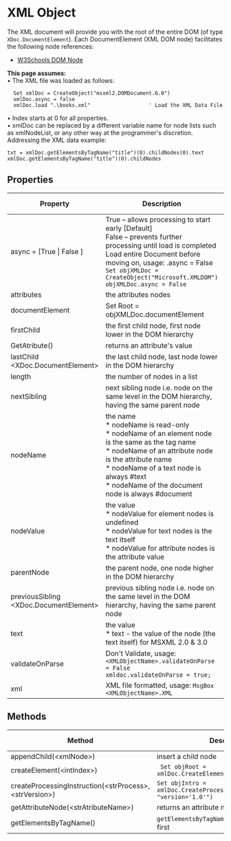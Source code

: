 # XML Object 

The XML document will provide you with the root of the entire DOM (of type `XDoc.DocumentElement`). Each DocumentElement (XML DOM node) facilitates the following node references:

- [W3Schools DOM Node](https://www.w3schools.com/xml/dom_node.asp)

**This page assumes:**  
	• The XML file was loaded as follows:
  
```VBSCript
  Set xmlDoc = CreateObject("msxml2.DOMDocument.6.0")
  xmlDoc.async = false
  xmlDoc.load ".\books.xml"                   ' Load the XML Data File
```

• Index starts at 0 for all properties.  
• xmlDoc can be replaced by a different variable name for node lists such as xmlNodeList, or any other way at the programmer's discretion. 
Addressing the XML data example:

```vbscript
txt = xmlDoc.getElementsByTagName("title")(0).childNodes(0).text
xmlDoc.getElementsByTagName("title")(0).childNodes
```

## Properties

| Property | Description | MSXML 3.0 | MSXML 6.0 |  
| ---- | ---- | :----: | :----: |  
| async = [True  \|  False ] |  True – allows processing to start early [Default] <BR> False – prevents further processing until load is completed <BR> Load entire Document before moving on, usage: <XMLObjectName>.async = False <br> `Set objXMLDoc = CreateObject("Microsoft.XMLDOM")`  <BR> `objXMLDoc.async = False` |   |   |  
| attributes | the attributes nodes  |   |   |  
| documentElement | Set Root = objXMLDoc.documentElement |   |   |  
| firstChild | the first child node, first node lower in the DOM hierarchy | | |  
| GetAtribute(<intIndex>) | returns an attribute's value | | |  
| lastChild <XDoc.DocumentElement> | the last child node, last node lower in the DOM hierarchy | | |  
| length | the number of nodes in a list | | |  
| nextSibling | next sibling node i.e. node on the same level in the DOM hierarchy, having the same parent node  | | |  
| nodeName | the name <br> * nodeName is read-only <BR> * nodeName of an element node is the same as the tag name <BR> * nodeName of an attribute node is the attribute name <BR> * nodeName of a text node is always #text <BR> * nodeName of the document node is always #document   | | |  
| nodeValue | the value <BR> * nodeValue for element nodes is undefined  <BR> * nodeValue for text nodes is the text itself  <BR> * nodeValue for attribute nodes is the attribute value  | N/A | |  
| parentNode | the parent node, one node higher in the DOM hierarchy | | |  
| previousSibling <XDoc.DocumentElement> | previous sibling node i.e. node on the same level in the DOM hierarchy, having the same parent node | | |  
| text | the value <br> * text - the value of the node (the text itself) for MSXML 2.0 & 3.0  | Y | Y |  
| validateOnParse | Don't Validate, usage: <br> `<XMLObjectName>.validateOnParse = False` <BR> `xmldoc.validateOnParse = true;` | | |  
| xml | XML file formatted, usage: `MsgBox <XMLObjectName>.XML` | Y | |  


## Methods

| Method | Description | MSXML 3.0 | MSXML 6.0 |  
| ---- | ---- | :----: | :----: |  
| appendChild(\<xmlNode>)|insert a child node |Y| |  
| createElement(\<intIndex>)| ` Set objRoot = xmlDoc.CreateElement("config")` | | |  
| createProcessingInstruction(\<strProcess>, \<strVersion>)| `Set objIntro = xmlDoc.CreateProcessingInstruction("xml", "version='1.0'")` | | 
| getAttributeNode(\<strAtributeName>)|returns an attribute node| | 
| getElementsByTagName(<strElementName>) | `getElementsByTagName("title")(0)` - get the first <title> element For MSXML 6.0 <BR> `Set NodeList = Root.getElementsByTagName("interface")` <br>get all elements with a specified tag name| N/A | |
| insertBefore \<objNode>, \<objLocationNode>| `xmlDoc.InsertBefore objIntro, xmlDoc.ChildNodes(0)`  | |  
| load(\<strFileName>)|Load an XML file into the XML Parser| | |  
| loadXML(\<strFileName>)| | | |  
| removeChild(\<xmlNode>)|remove a child node |Y| |  
| save \<strPathFileName>| `xmlDoc.Save scriptDir & "\Testfile.xml"` | | |  
| selectSingleNode(\<strElementTree>)| `Set node = xmlDoc.selectSingleNode("//a2")` | | |  


Key to this table: 
  
- xmlDoc - the XML DOM object created by the parser; name used by programmer may differ.    
- \<intIndex> - Index that starts at 0 for the first node; for JavaScript & Jscript indexing use the [ & ] instead of the ( & ).  
